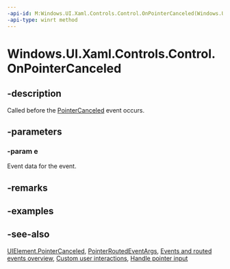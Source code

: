 ```yaml
---
-api-id: M:Windows.UI.Xaml.Controls.Control.OnPointerCanceled(Windows.UI.Xaml.Input.PointerRoutedEventArgs)
-api-type: winrt method
---
```


<!-- Method syntax
virtual protected void OnPointerCanceled(Windows.UI.Xaml.Input.PointerRoutedEventArgs e)
-->

# Windows.UI.Xaml.Controls.Control.OnPointerCanceled

## -description
Called before the [PointerCanceled](../windows.ui.xaml/uielement_pointercanceled.md) event occurs.



## -parameters
### -param e
Event data for the event.

## -remarks

## -examples

## -see-also
[UIElement.PointerCanceled](../windows.ui.xaml/uielement_pointercanceled.md), [PointerRoutedEventArgs](../windows.ui.xaml.input/pointerroutedeventargs.md), [Events and routed events overview](/windows/uwp/xaml-platform/events-and-routed-events-overview), [Custom user interactions](/windows/uwp/design/layout/index), [Handle pointer input](/windows/uwp/input-and-devices/handle-pointer-input)
